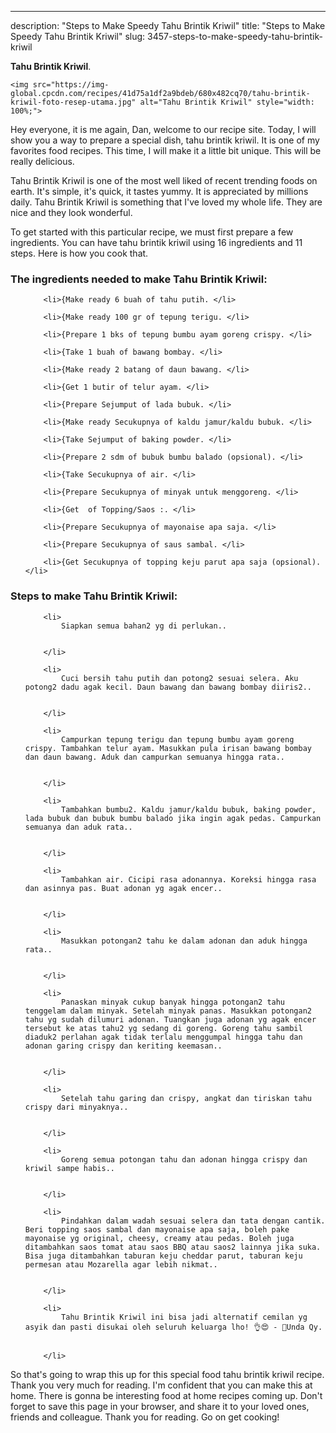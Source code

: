 ---
description: "Steps to Make Speedy Tahu Brintik Kriwil"
title: "Steps to Make Speedy Tahu Brintik Kriwil"
slug: 3457-steps-to-make-speedy-tahu-brintik-kriwil

<p>
	<strong>Tahu Brintik Kriwil</strong>. 
	
</p>
<p>
	
	<img src="https://img-global.cpcdn.com/recipes/41d75a1df2a9bdeb/680x482cq70/tahu-brintik-kriwil-foto-resep-utama.jpg" alt="Tahu Brintik Kriwil" style="width: 100%;">
	
	
</p>
<p>
	Hey everyone, it is me again, Dan, welcome to our recipe site. Today, I will show you a way to prepare a special dish, tahu brintik kriwil. It is one of my favorites food recipes. This time, I will make it a little bit unique. This will be really delicious.
</p>
	
<p>
	Tahu Brintik Kriwil is one of the most well liked of recent trending foods on earth. It's simple, it's quick, it tastes yummy. It is appreciated by millions daily. Tahu Brintik Kriwil is something that I've loved my whole life. They are nice and they look wonderful.
</p>
<p>
	
</p>

<p>
To get started with this particular recipe, we must first prepare a few ingredients. You can have tahu brintik kriwil using 16 ingredients and 11 steps. Here is how you cook that.
</p>

<h3>The ingredients needed to make Tahu Brintik Kriwil:</h3>

<ol>
	
		<li>{Make ready 6 buah of tahu putih. </li>
	
		<li>{Make ready 100 gr of tepung terigu. </li>
	
		<li>{Prepare 1 bks of tepung bumbu ayam goreng crispy. </li>
	
		<li>{Take 1 buah of bawang bombay. </li>
	
		<li>{Make ready 2 batang of daun bawang. </li>
	
		<li>{Get 1 butir of telur ayam. </li>
	
		<li>{Prepare Sejumput of lada bubuk. </li>
	
		<li>{Make ready Secukupnya of kaldu jamur/kaldu bubuk. </li>
	
		<li>{Take Sejumput of baking powder. </li>
	
		<li>{Prepare 2 sdm of bubuk bumbu balado (opsional). </li>
	
		<li>{Take Secukupnya of air. </li>
	
		<li>{Prepare Secukupnya of minyak untuk menggoreng. </li>
	
		<li>{Get  of Topping/Saos :. </li>
	
		<li>{Prepare Secukupnya of mayonaise apa saja. </li>
	
		<li>{Prepare Secukupnya of saus sambal. </li>
	
		<li>{Get Secukupnya of topping keju parut apa saja (opsional). </li>
	
</ol>
<p>
	
</p>

<h3>Steps to make Tahu Brintik Kriwil:</h3>

<ol>
	
		<li>
			Siapkan semua bahan2 yg di perlukan..
			
			
		</li>
	
		<li>
			Cuci bersih tahu putih dan potong2 sesuai selera. Aku potong2 dadu agak kecil. Daun bawang dan bawang bombay diiris2..
			
			
		</li>
	
		<li>
			Campurkan tepung terigu dan tepung bumbu ayam goreng crispy. Tambahkan telur ayam. Masukkan pula irisan bawang bombay dan daun bawang. Aduk dan campurkan semuanya hingga rata..
			
			
		</li>
	
		<li>
			Tambahkan bumbu2. Kaldu jamur/kaldu bubuk, baking powder, lada bubuk dan bubuk bumbu balado jika ingin agak pedas. Campurkan semuanya dan aduk rata..
			
			
		</li>
	
		<li>
			Tambahkan air. Cicipi rasa adonannya. Koreksi hingga rasa dan asinnya pas. Buat adonan yg agak encer..
			
			
		</li>
	
		<li>
			Masukkan potongan2 tahu ke dalam adonan dan aduk hingga rata..
			
			
		</li>
	
		<li>
			Panaskan minyak cukup banyak hingga potongan2 tahu tenggelam dalam minyak. Setelah minyak panas. Masukkan potongan2 tahu yg sudah dilumuri adonan. Tuangkan juga adonan yg agak encer tersebut ke atas tahu2 yg sedang di goreng. Goreng tahu sambil diaduk2 perlahan agak tidak terlalu menggumpal hingga tahu dan adonan garing crispy dan keriting keemasan..
			
			
		</li>
	
		<li>
			Setelah tahu garing dan crispy, angkat dan tiriskan tahu crispy dari minyaknya..
			
			
		</li>
	
		<li>
			Goreng semua potongan tahu dan adonan hingga crispy dan kriwil sampe habis..
			
			
		</li>
	
		<li>
			Pindahkan dalam wadah sesuai selera dan tata dengan cantik. Beri topping saos sambal dan mayonaise apa saja, boleh pake mayonaise yg original, cheesy, creamy atau pedas. Boleh juga ditambahkan saos tomat atau saos BBQ atau saos2 lainnya jika suka. Bisa juga ditambahkan taburan keju cheddar parut, taburan keju permesan atau Mozarella agar lebih nikmat..
			
			
		</li>
	
		<li>
			Tahu Brintik Kriwil ini bisa jadi alternatif cemilan yg asyik dan pasti disukai oleh seluruh keluarga lho! 👌😍 - 🌻Unda Qy.
			
			
		</li>
	
</ol>

<p>
	
</p>

<p>
	So that's going to wrap this up for this special food tahu brintik kriwil recipe. Thank you very much for reading. I'm confident that you can make this at home. There is gonna be interesting food at home recipes coming up. Don't forget to save this page in your browser, and share it to your loved ones, friends and colleague. Thank you for reading. Go on get cooking!
</p>
